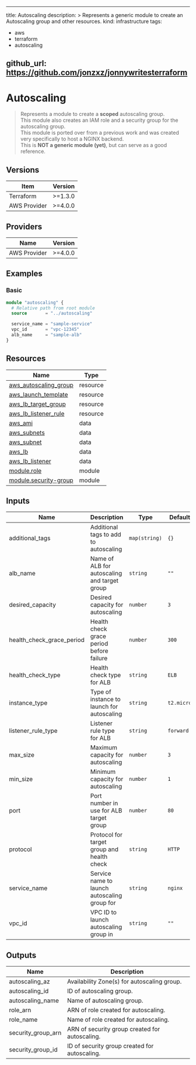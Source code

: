 
---
title: Autoscaling
description: >
  Represents a generic module to create an Autoscaling group and other resources.
kind: infrastructure
tags:
  - aws 
  - terraform
  - autoscaling

github_url: https://github.com/jonzxz/jonnywritesterraform
---

# Autoscaling
  > Represents a module to create a **scoped** autoscaling group. <br/>
  > This module also creates an IAM role and a security group for the autoscaling group. <br/>
  > This module is ported over from a previous work and was created very specifically to host a NGINX backend. <br/>
  > This is **NOT a generic module (yet)**, but can serve as a good reference. 

## Versions
| Item | Version |
| ---- | ------- |
| Terraform | >=1.3.0 |
| AWS Provider | >=4.0.0 |

## Providers
| Name | Version |
| ---- | ------- |
| AWS Provider | >=4.0.0 |

## Examples 
### Basic
```terraform
module "autoscaling" {
  # Relative path from root module
  source       = "../autoscaling"

  service_name = "sample-service"
  vpc_id       = "vpc-12345"
  alb_name     = "sample-alb"
}
```

## Resources
| Name | Type |
| ---- | ---- |
| [aws_autoscaling_group](https://registry.terraform.io/providers/hashicorp/aws/latest/docs/resources/autoscaling_group) | resource |
| [aws_launch_template](https://registry.terraform.io/providers/hashicorp/aws/latest/docs/resources/launch_template) | resource |
| [aws_lb_target_group](https://registry.terraform.io/providers/hashicorp/aws/latest/docs/resources/lb_target_group) | resource |
| [aws_lb_listener_rule](https://registry.terraform.io/providers/hashicorp/aws/latest/docs/resources/lb_listener_rule) | resource |
| [aws_ami](https://registry.terraform.io/providers/hashicorp/aws/latest/docs/data-sources/ami) | data |
| [aws_subnets](https://registry.terraform.io/providers/hashicorp/aws/latest/docs/data-sources/subnets) | data |
| [aws_subnet](https://registry.terraform.io/providers/hashicorp/aws/latest/docs/data-sources/subnet) | data |
| [aws_lb](https://registry.terraform.io/providers/hashicorp/aws/latest/docs/data-sources/lb) | data |
| [aws_lb_listener](https://registry.terraform.io/providers/hashicorp/aws/latest/docs/data-sources/lb_listener) | data |
| [module.role](https://github.com/jonzxz/jonnywritesterraform/tree/master/role) | module |
| [module.security-group](https://github.com/jonzxz/jonnywritesterraform/tree/master/security-group) | module |


## Inputs
| Name | Description | Type | Default | Required |
| ---- | ----------- | ---- | ------- | -------- |
| additional_tags | Additional tags to add to autoscaling | `map(string)` | `{}` | no |
| alb_name | Name of ALB for autoscaling and target group | `string` | `""` | yes |
| desired_capacity | Desired capacity for autoscaling | `number` | `3` | no |
| health_check_grace_period | Health check grace period before failure | `number` | `300` | no |
| health_check_type | Health check type for ALB | `string` | `ELB` | no |
| instance_type | Type of instance to launch for autoscaling | `string` | `t2.micro` | no |
| listener_rule_type | Listener rule type for ALB | `string` | `forward` | no |
| max_size | Maximum capacity for autoscaling | `number` | `3` | no |
| min_size | Minimum capacity for autoscaling | `number` | `1` | no |
| port | Port number in use for ALB target group | `number` | `80` | no |
| protocol | Protocol for target group and health check | `string` | `HTTP` | no |
| service_name | Service name to launch autoscaling group for | `string` | `nginx` | no |
| vpc_id | VPC ID to launch autoscaling group in | `string` | `""` | yes |

## Outputs
| Name | Description |
| ---- | ----------- |
| autoscaling_az | Availability Zone(s) for autoscaling group. |
| autoscaling_id | ID of autoscaling group. |
| autoscaling_name | Name of autoscaling group. |
| role_arn | ARN of role created for autoscaling. |
| role_name | Name of role created for autoscaling. |
| security_group_arn | ARN of security group created for autoscaling. |
| security_group_id | ID of security group created for autoscaling. |